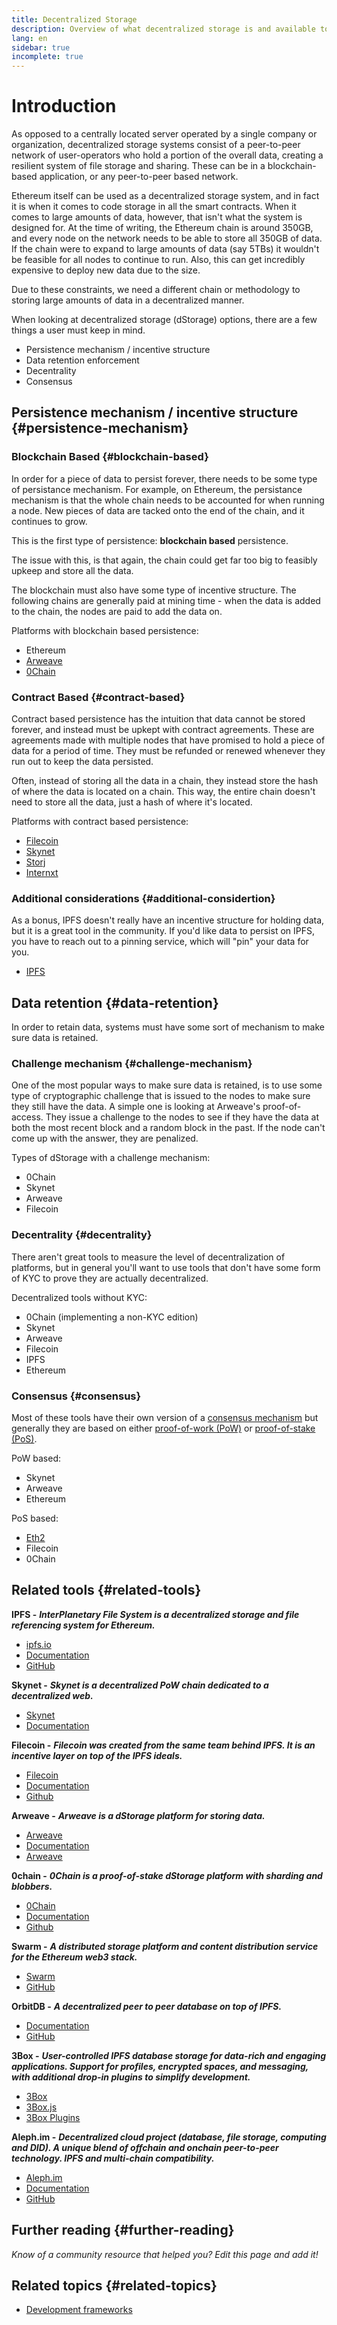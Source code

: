 ```yaml
---
title: Decentralized Storage
description: Overview of what decentralized storage is and available tools to integrate into a dapp.
lang: en
sidebar: true
incomplete: true
---
```


# Introduction

As opposed to a centrally located server operated by a single company or organization, decentralized storage systems consist of a peer-to-peer network of user-operators who hold a portion of the overall data, creating a resilient system of file storage and sharing. These can be in a blockchain-based application, or any peer-to-peer based network.

Ethereum itself can be used as a decentralized storage system, and in fact it is when it comes to code storage in all the smart contracts. When it comes to large amounts of data, however, that isn't what the system is designed for. At the time of writing, the Ethereum chain is around 350GB, and every node on the network needs to be able to store all 350GB of data. If the chain were to expand to large amounts of data (say 5TBs) it wouldn't be feasible for all nodes to continue to run. Also, this can get incredibly expensive to deploy new data due to the size.

Due to these constraints, we need a different chain or methodology to storing large amounts of data in a decentralized manner.

When looking at decentralized storage (dStorage) options, there are a few things a user must keep in mind.

- Persistence mechanism / incentive structure
- Data retention enforcement
- Decentrality
- Consensus

## Persistence mechanism / incentive structure {#persistence-mechanism}

### Blockchain Based {#blockchain-based}

In order for a piece of data to persist forever, there needs to be some type of persistance mechanism. For example, on Ethereum, the persistance mechanism is that the whole chain needs to be accounted for when running a node. New pieces of data are tacked onto the end of the chain, and it continues to grow.

This is the first type of persistence: **blockchain based** persistence.

The issue with this, is that again, the chain could get far too big to feasibly upkeep and store all the data.

The blockchain must also have some type of incentive structure. The following chains are generally paid at mining time - when the data is added to the chain, the nodes are paid to add the data on.

Platforms with blockchain based persistence:

- Ethereum
- [Arweave](https://www.arweave.org/)
- [0Chain](https://0chain.net/)

### Contract Based {#contract-based}

Contract based persistence has the intuition that data cannot be stored forever, and instead must be upkept with contract agreements. These are agreements made with multiple nodes that have promised to hold a piece of data for a period of time. They must be refunded or renewed whenever they run out to keep the data persisted.

Often, instead of storing all the data in a chain, they instead store the hash of where the data is located on a chain. This way, the entire chain doesn't need to store all the data, just a hash of where it's located.

Platforms with contract based persistence:

- [Filecoin](https://docs.filecoin.io/about-filecoin/what-is-filecoin/)
- [Skynet](https://siasky.net/)
- [Storj](https://storj.io/)
- [Internxt](https://internxt.com/)

### Additional considerations {#additional-considertion}

As a bonus, IPFS doesn't really have an incentive structure for holding data, but it is a great tool in the community. If you'd like data to persist on IPFS, you have to reach out to a pinning service, which will "pin" your data for you.

- [IPFS](https://ipfs.io/)

## Data retention {#data-retention}

In order to retain data, systems must have some sort of mechanism to make sure data is retained.

### Challenge mechanism {#challenge-mechanism}

One of the most popular ways to make sure data is retained, is to use some type of cryptographic challenge that is issued to the nodes to make sure they still have the data. A simple one is looking at Arweave's proof-of-access. They issue a challenge to the nodes to see if they have the data at both the most recent block and a random block in the past. If the node can't come up with the answer, they are penalized.

Types of dStorage with a challenge mechanism:

- 0Chain
- Skynet
- Arweave
- Filecoin

### Decentrality {#decentrality}

There aren't great tools to measure the level of decentralization of platforms, but in general you'll want to use tools that don't have some form of KYC to prove they are actually decentralized.

Decentralized tools without KYC:

- 0Chain (implementing a non-KYC edition)
- Skynet
- Arweave
- Filecoin
- IPFS
- Ethereum

### Consensus {#consensus}

Most of these tools have their own version of a [consensus mechanism](/developers/docs/consensus-mechanisms/) but generally they are based on either [proof-of-work (PoW)](/developers/docs/consensus-mechanisms/pow/) or [proof-of-stake (PoS)](/developers/docs/consensus-mechanisms/pos/).

PoW based:

- Skynet
- Arweave
- Ethereum

PoS based:

- [Eth2](/eth2/)
- Filecoin
- 0Chain

## Related tools {#related-tools}

**IPFS -** **_InterPlanetary File System is a decentralized storage and file referencing system for Ethereum._**

- [ipfs.io](https://ipfs.io/)
- [Documentation](https://docs.ipfs.io/)
- [GitHub](https://github.com/ipfs/ipfs)

**Skynet -** **_Skynet is a decentralized PoW chain dedicated to a decentralized web._**

- [Skynet](https://siasky.net/)
- [Documentation](https://siasky.net/docs/)

**Filecoin -** **_Filecoin was created from the same team behind IPFS. It is an incentive layer on top of the IPFS ideals._**

- [Filecoin](https://docs.filecoin.io/about-filecoin/what-is-filecoin/)
- [Documentation](https://docs.filecoin.io/)
- [Github](https://github.com/filecoin-project)

**Arweave -** **_Arweave is a dStorage platform for storing data._**

- [Arweave](https://www.arweave.org/)
- [Documentation](https://docs.arweave.org/info/)
- [Arweave](https://github.com/ArweaveTeam/arweave)

**0chain -** **_0Chain is a proof-of-stake dStorage platform with sharding and blobbers._**

- [0Chain](https://0chain.net/)
- [Documentation](https://0chain.net/page-documentation.html)
- [Github](https://github.com/0chain)

**Swarm -** **_A distributed storage platform and content distribution service for the Ethereum web3 stack._**

- [Swarm](https://ethersphere.github.io/swarm-home/)
- [GitHub](https://github.com/ethersphere/swarm)

**OrbitDB -** **_A decentralized peer to peer database on top of IPFS._**

- [Documentation](https://github.com/orbitdb/field-manual)
- [GitHub](https://github.com/orbitdb/orbit-db)

**3Box -** **_User-controlled IPFS database storage for data-rich and engaging applications. Support for profiles, encrypted spaces, and messaging, with additional drop-in plugins to simplify development._**

- [3Box](https://3box.io)
- [3Box.js](https://github.com/3box/3box-js)
- [3Box Plugins](https://docs.3box.io/learn/building-a-distributed-appstore-with-3box#5723)

**Aleph.im -** **_Decentralized cloud project (database, file storage, computing and DID). A unique blend of offchain and onchain peer-to-peer technology. IPFS and multi-chain compatibility._**

- [Aleph.im](https://aleph.im/)
- [Documentation](https://aleph.im/#/developers)
- [GitHub](https://github.com/aleph-im/)

## Further reading {#further-reading}

_Know of a community resource that helped you? Edit this page and add it!_

## Related topics {#related-topics}

- [Development frameworks](/developers/docs/frameworks/)
